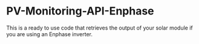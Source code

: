 # PV-Monitoring-API-Enphase

This is a ready to use code that retrieves the output of your solar module if you are using an Enphase inverter.  
